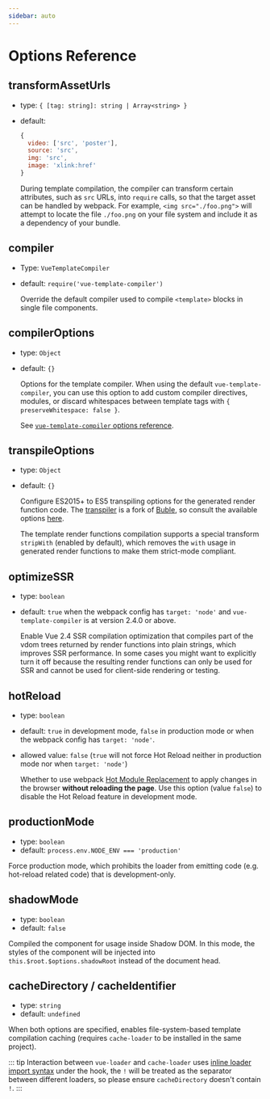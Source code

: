 ```yaml
---
sidebar: auto
---
```


# Options Reference

## transformAssetUrls

- type: `{ [tag: string]: string | Array<string> }`
- default:

  ``` js
  {
    video: ['src', 'poster'],
    source: 'src',
    img: 'src',
    image: 'xlink:href'
  }
  ```

  During template compilation, the compiler can transform certain attributes, such as `src` URLs, into `require` calls, so that the target asset can be handled by webpack. For example, `<img src="./foo.png">` will attempt to locate the file `./foo.png` on your file system and include it as a dependency of your bundle.

## compiler

- Type: `VueTemplateCompiler`
- default: `require('vue-template-compiler')`

  Override the default compiler used to compile `<template>` blocks in single file components.

## compilerOptions

- type: `Object`
- default: `{}`

  Options for the template compiler. When using the default `vue-template-compiler`, you can use this option to add custom compiler directives, modules, or discard whitespaces between template tags with `{ preserveWhitespace: false }`.

  See [`vue-template-compiler` options reference](https://github.com/vuejs/vue/tree/dev/packages/vue-template-compiler#options).

## transpileOptions

- type: `Object`
- default: `{}`

  Configure ES2015+ to ES5 transpiling options for the generated render function code. The [transpiler](https://github.com/vuejs/vue-template-es2015-compiler) is a fork of [Buble](https://github.com/Rich-Harris/buble), so consult the available options [here](https://buble.surge.sh/guide/#using-the-javascript-api).

  The template render functions compilation supports a special transform `stripWith` (enabled by default), which removes the `with` usage in generated render functions to make them strict-mode compliant.

## optimizeSSR

- type: `boolean`
- default: `true` when the webpack config has `target: 'node'` and `vue-template-compiler` is at version 2.4.0 or above.

  Enable Vue 2.4 SSR compilation optimization that compiles part of the vdom trees returned by render functions into plain strings, which improves SSR performance. In some cases you might want to explicitly turn it off because the resulting render functions can only be used for SSR and cannot be used for client-side rendering or testing.

## hotReload

- type: `boolean`
- default: `true` in development mode, `false` in production mode or when the webpack config has `target: 'node'`.
- allowed value: `false` (`true` will not force Hot Reload neither in production mode nor when `target: 'node'`)

  Whether to use webpack [Hot Module Replacement](https://webpack.js.org/concepts/hot-module-replacement/) to apply changes in the browser **without reloading the page**.
  Use this option (value `false`) to disable the Hot Reload feature in development mode.

## productionMode

- type: `boolean`
- default: `process.env.NODE_ENV === 'production'`

Force production mode, which prohibits the loader from emitting code (e.g. hot-reload related code) that is development-only.

## shadowMode

- type: `boolean`
- default: `false`

Compiled the component for usage inside Shadow DOM. In this mode, the styles of the component will be injected into `this.$root.$options.shadowRoot` instead of the document head.

## cacheDirectory / cacheIdentifier

- type: `string`
- default: `undefined`

When both options are specified, enables file-system-based template compilation caching (requires `cache-loader` to be installed in the same project).

::: tip
  Interaction between `vue-loader` and `cache-loader` uses [inline loader import syntax](https://webpack.js.org/concepts/loaders/#inline) under the hook, the `!` will be treated as the separator between different loaders, so please ensure `cacheDirectory` doesn't contain `!`.
:::
